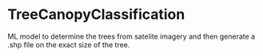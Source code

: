 # TreeCanopyClassification
ML model to determine the trees from satelite imagery and then generate a .shp file on the exact size of the tree. 
